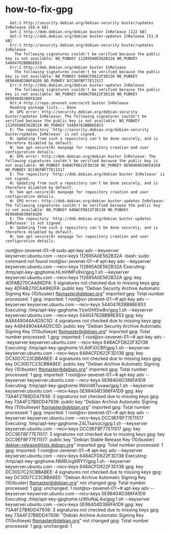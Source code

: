 # how-to-fix-gpg

      Get:1 http://security.debian.org/debian-security buster/updates InRelease [65.4 kB]
      Get:2 http://deb.debian.org/debian buster InRelease [122 kB]
      Get:3 http://deb.debian.org/debian buster-updates InRelease [51.9 kB]
      Err:1 http://security.debian.org/debian-security buster/updates InRelease
        The following signatures couldn't be verified because the public key is not available: NO_PUBKEY 112695A0E562B32A NO_PUBKEY 54404762BBB6E853
      Err:2 http://deb.debian.org/debian buster InRelease
        The following signatures couldn't be verified because the public key is not available: NO_PUBKEY 648ACFD622F3D138 NO_PUBKEY 0E98404D386FA1D9 NO_PUBKEY DCC9EFBF77E11517
      Err:3 http://deb.debian.org/debian buster-updates InRelease
        The following signatures couldn't be verified because the public key is not available: NO_PUBKEY 648ACFD622F3D138 NO_PUBKEY 0E98404D386FA1D9
      Hit:4 http://repo.zevenet.com/ce/v5 buster InRelease
      Reading package lists... Done
      W: GPG error: http://security.debian.org/debian-security buster/updates InRelease: The following signatures couldn't be verified because the public key is not available: NO_PUBKEY 112695A0E562B32A NO_PUBKEY 54404762BBB6E853
      E: The repository 'http://security.debian.org/debian-security buster/updates InRelease' is not signed.
      N: Updating from such a repository can't be done securely, and is therefore disabled by default.
      N: See apt-secure(8) manpage for repository creation and user configuration details.
      W: GPG error: http://deb.debian.org/debian buster InRelease: The following signatures couldn't be verified because the public key is not available: NO_PUBKEY 648ACFD622F3D138 NO_PUBKEY 0E98404D386FA1D9 NO_PUBKEY DCC9EFBF77E11517
      E: The repository 'http://deb.debian.org/debian buster InRelease' is not signed.
      N: Updating from such a repository can't be done securely, and is therefore disabled by default.
      N: See apt-secure(8) manpage for repository creation and user configuration details.
      W: GPG error: http://deb.debian.org/debian buster-updates InRelease: The following signatures couldn't be verified because the public key is not available: NO_PUBKEY 648ACFD622F3D138 NO_PUBKEY 0E98404D386FA1D9
      E: The repository 'http://deb.debian.org/debian buster-updates InRelease' is not signed.
      N: Updating from such a repository can't be done securely, and is therefore disabled by default.
      N: See apt-secure(8) manpage for repository creation and user configuration details.
root@sv-zevenet-01:~# sudo apt-key adv --keyserver keyserver.ubuntu.com --recv-keys 112695A0E562B32A
-bash: sudo: command not found
root@sv-zevenet-01:~# apt-key adv --keyserver keyserver.ubuntu.com --recv-keys 112695A0E562B32A
Executing: /tmp/apt-key-gpghome.HLmHMFs9xI/gpg.1.sh --keyserver keyserver.ubuntu.com --recv-keys 112695A0E562B32A
gpg: key 4DFAB270CAA96DFA: 5 signatures not checked due to missing keys
gpg: key 4DFAB270CAA96DFA: public key "Debian Security Archive Automatic Signing Key (10/buster) <ftpmaster@debian.org>" imported
gpg: Total number processed: 1
gpg:               imported: 1
root@sv-zevenet-01:~# apt-key adv --keyserver keyserver.ubuntu.com --recv-keys 54404762BBB6E853
Executing: /tmp/apt-key-gpghome.YzwOHtSw8n/gpg.1.sh --keyserver keyserver.ubuntu.com --recv-keys 54404762BBB6E853
gpg: key A48449044AAD5C5D: 4 signatures not checked due to missing keys
gpg: key A48449044AAD5C5D: public key "Debian Security Archive Automatic Signing Key (11/bullseye) <ftpmaster@debian.org>" imported
gpg: Total number processed: 1
gpg:               imported: 1
root@sv-zevenet-01:~# apt-key adv --keyserver keyserver.ubuntu.com --recv-keys 648ACFD622F3D138
Executing: /tmp/apt-key-gpghome.VL6dFiOCBf/gpg.1.sh --keyserver keyserver.ubuntu.com --recv-keys 648ACFD622F3D138
gpg: key DC30D7C23CBBABEE: 4 signatures not checked due to missing keys
gpg: key DC30D7C23CBBABEE: public key "Debian Archive Automatic Signing Key (10/buster) <ftpmaster@debian.org>" imported
gpg: Total number processed: 1
gpg:               imported: 1
root@sv-zevenet-01:~# apt-key adv --keyserver keyserver.ubuntu.com --recv-keys 0E98404D386FA1D9
Executing: /tmp/apt-key-gpghome.WeVoW7uvaw/gpg.1.sh --keyserver keyserver.ubuntu.com --recv-keys 0E98404D386FA1D9
gpg: key 73A4F27B8DD47936: 3 signatures not checked due to missing keys
gpg: key 73A4F27B8DD47936: public key "Debian Archive Automatic Signing Key (11/bullseye) <ftpmaster@debian.org>" imported
gpg: Total number processed: 1
gpg:               imported: 1
root@sv-zevenet-01:~# apt-key adv --keyserver keyserver.ubuntu.com --recv-keys DCC9EFBF77E11517
Executing: /tmp/apt-key-gpghome.Z4LTsaivzc/gpg.1.sh --keyserver keyserver.ubuntu.com --recv-keys DCC9EFBF77E11517
gpg: key DCC9EFBF77E11517: 3 signatures not checked due to missing keys
gpg: key DCC9EFBF77E11517: public key "Debian Stable Release Key (10/buster) <debian-release@lists.debian.org>" imported
gpg: Total number processed: 1
gpg:               imported: 1
root@sv-zevenet-01:~# apt-key adv --keyserver keyserver.ubuntu.com --recv-keys 648ACFD622F3D138
Executing: /tmp/apt-key-gpghome.NM8Uvg6RYY/gpg.1.sh --keyserver keyserver.ubuntu.com --recv-keys 648ACFD622F3D138
gpg: key DC30D7C23CBBABEE: 4 signatures not checked due to missing keys
gpg: key DC30D7C23CBBABEE: "Debian Archive Automatic Signing Key (10/buster) <ftpmaster@debian.org>" not changed
gpg: Total number processed: 1
gpg:              unchanged: 1
root@sv-zevenet-01:~# apt-key adv --keyserver keyserver.ubuntu.com --recv-keys 0E98404D386FA1D9
Executing: /tmp/apt-key-gpghome.tzWIuNaL4u/gpg.1.sh --keyserver keyserver.ubuntu.com --recv-keys 0E98404D386FA1D9
gpg: key 73A4F27B8DD47936: 3 signatures not checked due to missing keys
gpg: key 73A4F27B8DD47936: "Debian Archive Automatic Signing Key (11/bullseye) <ftpmaster@debian.org>" not changed
gpg: Total number processed: 1
gpg:              unchanged: 1

